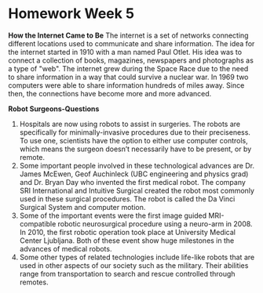 # Homework Week 5
**How the Internet Came to Be**
The internet is a set of networks connecting different locations used to communicate and share information. The idea for the internet started in 1910 with a man named Paul Otlet. His idea was to connect a collection of books, magazines, newspapers and photographs as a type of "web". The internet grew during the Space Race due to the need to share information in a way that could survive a nuclear war. In 1969 two computers were able to share information hundreds of miles away. Since then, the connections have become more and more advanced.

**Robot Surgeons-Questions**
1. Hospitals are now using robots to assist in surgeries. The robots are specifically for minimally-invasive procedures due to their preciseness. To use one, scientists have the option to either use computer controls, which means the surgeon doesn’t necessarily have to be present, or by remote.
2. Some important people involved in these technological advances are Dr. James McEwen, Geof Auchinleck (UBC engineering and physics grad) and Dr. Bryan Day who invented the first medical robot. The company SRI International and Intuitive Surgical created the robot most commonly used in these surgical procedures. The robot is called the Da Vinci Surgical System and computer motion.
3. Some of the important events were the first image guided MRI-compatible robotic neurosurgical procedure using a neuro-arm in 2008. In 2010, the first robotic operation took place at University Medical Center Ljubljana. Both of these event show huge milestones in the advances of medical robots.
4. Some other types of related technologies include life-like robots that are used in other aspects of our society such as the military. Their abilities range from transportation to search and rescue controlled through remotes.  
